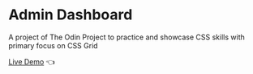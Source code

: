 # Admin Dashboard

A project of The Odin Project to practice and showcase CSS skills with primary focus on CSS Grid

[Live Demo](https://senslay.github.io/admin-dashboard/) 👈
